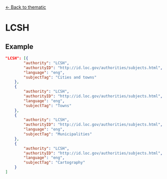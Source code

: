 ---
---

<br>

[← Back to thematic](./thematic.html)

# LCSH

<template>
    <div v-if="this.subjectTagging.thematic" id = "container">
      <p class="larger-text">{{this.subjectTagging.thematic.properties.LCSH.description}}</p>
      <p >Expected Type: <strong>{{this.subjectTagging.thematic.properties.LCSH.type}}</strong></p>
    <table id ="property-table">
        <tr>
            <th>Property</th>
            <th>Expected Type</th>
            <th>Required</th>
            <th>Constant Value</th>
        </tr>
        <tr v-for="item, index in this.subjectTagging.thematic.properties.LCSH.items[0].properties" :key="index">
            <td>{{index}}</td>
            <td>{{item.type}}</td>
            <td id="required">{{checkRequired(index, schema.subjectTagging.properties.thematic.properties.LCSH.items[0].required)}}</td>
            <td>{{item.const}}</td>
        </tr>
    </table> 
    </div>
</template>

<script>
import axios from 'axios'


export default {

    data() {
        return {
          schema: [],
          coreCitation: [],
          dataEndpoints: [],
          subjectTagging: [],
          dataBiography: [],
          resourceConstellation: [],
          dataLifecycle: [],
        }
    },
    methods: {
        whatsUp(){
          console.log(this.dataEndpoints)
        },
        checkRequired(evaluatedItem, requiredFieldsList){
            if (requiredFieldsList.includes(evaluatedItem)){
                return 'x'
            } else {
                return ''
            }
        }
    },
    computed: {
        data() {
            return this.$page.frontmatter
        }
    },
    created() {
        //returns a promise
        axios.get("https://raw.githubusercontent.com/nblmc/Data-Context/master/schema.json")
            .then(response => {
                this.schema = response.data.properties
                this.coreCitation = response.data.properties.coreCitation.properties
                this.dataEndpoints = response.data.properties.dataEndpoints
                this.subjectTagging = response.data.properties.subjectTagging.properties
                this.dataBiography = response.data.properties.dataBiography.properties
                this.resourceConstellation = response.data.properties.resourceConstellation.properties
                this.dataLifecycle = response.data.properties.dataLifecycle.properties
            }).catch(err => {
                console.log(err)
            })
    }
}
</script>

<style lang="stylus">

table#property-table
  width:100%

p.larger-text
  font-size 120%

td#required
  text-align center

</style>

## Example 

``` json
"LCSH": [{
		"authority": "LCSH",
		"authorityID": "http://id.loc.gov/authorities/subjects.html",
		"language": "eng",
		"subjectTag": "Cities and towns"
	},
	{
		"authority": "LCSH",
		"authorityID": "http://id.loc.gov/authorities/subjects.html",
		"language": "eng",
		"subjectTag": "Towns"
	},
	{
		"authority": "LCSH",
		"authorityID": "http://id.loc.gov/authorities/subjects.html",
		"language": "eng",
		"subjectTag": "Municipalities"
	},
	{
		"authority": "LCSH",
		"authorityID": "http://id.loc.gov/authorities/subjects.html",
		"language": "eng",
		"subjectTag": "Cartography"
	}
]
```